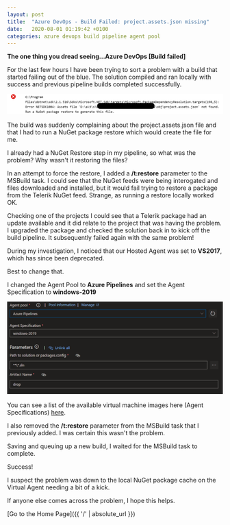```yaml
---
layout: post
title:  "Azure DevOps - Build Failed: project.assets.json missing"
date:   2020-08-01 01:19:42 +0100
categories: azure devops build pipeline agent pool
---
```


**The one thing you dread seeing...Azure DevOps [Build failed]**

For the last few hours I have been trying to sort a problem with a build that started failing out of the blue.  The solution compiled and ran locally with success and previous pipeline builds completed successfully.

<img src="/images/ProjectAssetsFail.png" alt="Azure DevOps Build Failed Message" />

The build was suddenly complaining about the project.assets.json file and that I had to run a NuGet package restore which would create the file for me.

I already had a NuGet Restore step in my pipeline, so what was the problem?  Why wasn't it restoring the files?

In an attempt to force the restore, I added a **/t:restore** parameter to the MSBuild task.  I could see that the NuGet feeds were being interogated and files downloaded and installed, but it would fail trying to restore a package from the Telerik NuGet feed.  Strange, as running a restore locally worked OK.

Checking one of the projects I could see that a Telerik package had an update available and it did relate to the project that was having the problem.  I upgraded the package and checked the solution back in to kick off the build pipeline.  It subsequently failed again with the same problem!

During my investigation, I noticed that our Hosted Agent was set to **VS2017**, which has since been deprecated.

Best to change that.

I changed the Agent Pool to **Azure Pipelines** and set the Agent Specification to **windows-2019**

<img src="/images/AzureDevOpsAgentPool.png" alt="Azure DevOps Agent Pool" />

You can see a list of the available virtual machine images here (Agent Specifications) [here](https://docs.microsoft.com/en-us/azure/devops/pipelines/agents/hosted?view=azure-devops&tabs=yaml#software). 

I also removed the **/t:restore** parameter from the MSBuild task that I previously added.  I was certain this wasn't the problem. 

Saving and queuing up a new build, I waited for the MSBuild task to complete.

Success!

I suspect the problem was down to the local NuGet package cache on the Virtual Agent needing a bit of a kick.

If anyone else comes across the problem, I hope this helps.

[Go to the Home Page]({{ '/' | absolute_url }})
